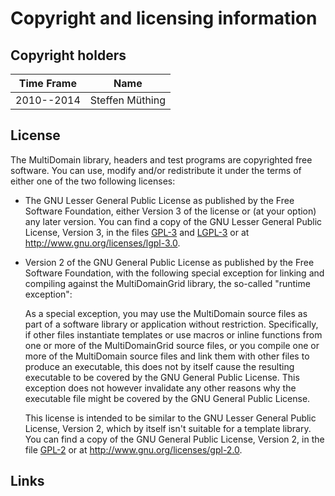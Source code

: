 Copyright and licensing information
===================================


Copyright holders
-----------------

 Time Frame | Name
------------|---------------------------------
 2010--2014 | Steffen Müthing


License
-------

The MultiDomain library, headers and test programs are copyrighted free software.
You can use, modify and/or redistribute it under the terms of either one of the two
following licenses:

* The GNU Lesser General Public License as published by the Free Software
  Foundation, either Version 3 of the license or (at your option) any later
  version. You can find a copy of the GNU Lesser General Public License, Version
  3, in the files [GPL-3][1] and [LGPL-3][2] or at http://www.gnu.org/licenses/lgpl-3.0.

* Version 2 of the GNU General Public License as published by the Free Software
  Foundation, with the following special exception for linking and compiling
  against the MultiDomainGrid library, the so-called "runtime exception":

    As a special exception, you may use the MultiDomain source files as part of a
    software library or application without restriction.  Specifically, if other
    files instantiate templates or use macros or inline functions from one or more
    of the MultiDomainGrid source files, or you compile one or more of the MultiDomain
    source files and link them with other files to produce an executable, this does
    not by itself cause the resulting executable to be covered by the GNU General Public
    License.  This exception does not however invalidate any other reasons why the
    executable file might be covered by the GNU General Public License.

  This license is intended to be similar to the GNU Lesser General Public
  License, Version 2, which by itself isn't suitable for a template library. You
  can find a copy of the GNU General Public License, Version 2, in the file
  [GPL-2][3] or at http://www.gnu.org/licenses/gpl-2.0.


Links
-----

[1]: GPL-3
[2]: LGPL-3
[3]: GPL-2
